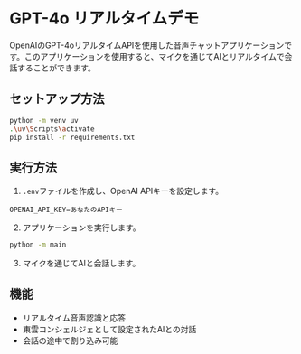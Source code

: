 # GPT-4o リアルタイムデモ

OpenAIのGPT-4oリアルタイムAPIを使用した音声チャットアプリケーションです。このアプリケーションを使用すると、マイクを通じてAIとリアルタイムで会話することができます。

## セットアップ方法

```bash
python -m venv uv
.\uv\Scripts\activate
pip install -r requirements.txt
```

## 実行方法

1. `.env`ファイルを作成し、OpenAI APIキーを設定します。

```
OPENAI_API_KEY=あなたのAPIキー
```

2. アプリケーションを実行します。

```bash
python -m main
```

3. マイクを通じてAIと会話します。

## 機能

- リアルタイム音声認識と応答
- 東雲コンシェルジェとして設定されたAIとの対話
- 会話の途中で割り込み可能